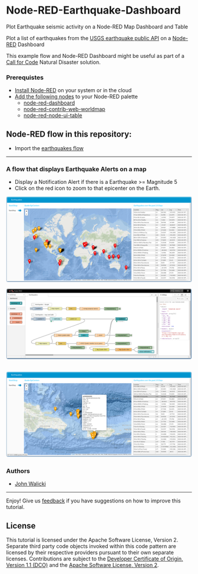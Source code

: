 # Node-RED-Earthquake-Dashboard
Plot Earthquake seismic activity on a Node-RED Map Dashboard and Table

Plot a list of earthquakes from the [USGS earthquake public API](http://earthquake.usgs.gov/earthquakes) on a [Node-RED](https://nodered.org) Dashboard

This example flow and Node-RED Dashboard might be useful as part of a [Call for Code](https://developer.ibm.com/callforcode/) Natural Disaster solution.

### Prerequistes

- [Install Node-RED](https://nodered.org/docs/getting-started/) on your system or in the cloud
- [Add the following nodes](https://nodered.org/docs/user-guide/runtime/adding-nodes) to your Node-RED palette
  - [node-red-dashboard](https://flows.nodered.org/node/node-red-dashboard)
  - [node-red-contrib-web-worldmap](https://flows.nodered.org/node/node-red-contrib-web-worldmap)
  - [node-red-node-ui-table](https://flows.nodered.org/node/node-red-node-ui-table)

## Node-RED flow in this repository:

- Import the [earthquakes flow](earthquakes.json)

---
### A flow that displays Earthquake Alerts on a map

- Display a Notification Alert if there is a Earthquake >= Magnitude 5
- Click on the red icon to zoom to that epicenter on the Earth.

![Earthquake Alert Dashboard](screenshots/EarthquakeAlert-dashboard.png?raw=true "Earthquake Dashboard")

![Earthquake Alert flow](screenshots/Earthquake-flow.png?raw=true "Earthquake flow")

![Earthquake Alert LosAngeles](screenshots/EarthquakeAlert-PuertoRico.png?raw=true "Earthquake Dashboard")
---

### Authors

- [John Walicki](https://github.com/johnwalicki)
___

Enjoy!  Give us [feedback](https://github.com/johnwalicki/Node-RED-Earthquake-Dashboard/issues) if you have suggestions on how to improve this tutorial.

## License

This tutorial is licensed under the Apache Software License, Version 2.  Separate third party code objects invoked within this code pattern are licensed by their respective providers pursuant to their own separate licenses. Contributions are subject to the [Developer Certificate of Origin, Version 1.1 (DCO)](https://developercertificate.org/) and the [Apache Software License, Version 2](http://www.apache.org/licenses/LICENSE-2.0.txt).
